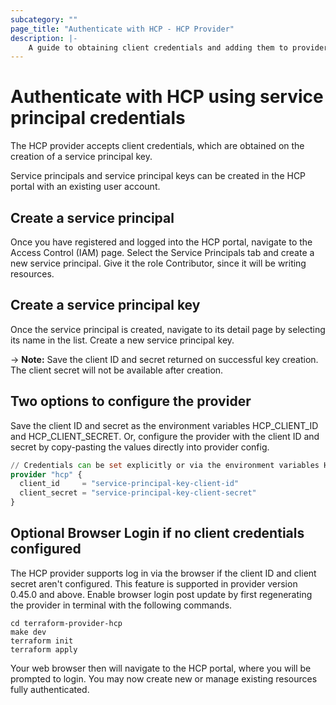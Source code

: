 ```yaml
---
subcategory: ""
page_title: "Authenticate with HCP - HCP Provider"
description: |-
    A guide to obtaining client credentials and adding them to provider configuration.
---
```


# Authenticate with HCP using service principal credentials

The HCP provider accepts client credentials, which are obtained on the creation of a service principal key. 

Service principals and service principal keys can be created in the HCP portal with an existing user account.

## Create a service principal

Once you have registered and logged into the HCP portal, navigate to the Access Control (IAM) page. Select the Service Principals tab and create a new service principal. Give it the role Contributor, since it will be writing resources.

## Create a service principal key

Once the service principal is created, navigate to its detail page by selecting its name in the list. Create a new service principal key.

-> **Note:** Save the client ID and secret returned on successful key creation. The client secret will not be available after creation.

## Two options to configure the provider 

Save the client ID and secret as the environment variables HCP_CLIENT_ID and HCP_CLIENT_SECRET. Or, configure the provider with the client ID and secret by copy-pasting the values directly into provider config.

```terraform
// Credentials can be set explicitly or via the environment variables HCP_CLIENT_ID and HCP_CLIENT_SECRET
provider "hcp" {
  client_id     = "service-principal-key-client-id"
  client_secret = "service-principal-key-client-secret"
}
``` 

## Optional Browser Login if no client credentials configured

The HCP provider supports log in via the browser if the client ID and client secret aren't configured. This feature is supported in provider version 0.45.0 and above. Enable browser login post update by first regenerating the provider in terminal with the following commands. 

```
cd terraform-provider-hcp
make dev
terraform init
terraform apply
```

Your web browser then will navigate to the HCP portal, where you will be prompted to login. You may now create new or manage existing resources fully authenticated.